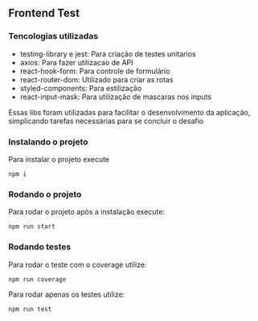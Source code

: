 ## Frontend Test

### Tencologias utilizadas
 - testing-library e jest: Para criação de testes unitarios
 - axios: Para fazer utilizacao de API
 - react-hook-form: Para controle de formulário
 - react-router-dom: Utilizado para criar as rotas
 - styled-components: Para estilização
 - react-input-mask: Para utilização de mascaras nos inputs
<!-- end of the list -->
Essas libs foram utilizadas para facilitar o desenvolvimento da aplicação, simplicando tarefas necessárias para se concluir o desafio
### Instalando o projeto

 Para instalar o projeto execute 
 ```
 npm i
 ```

 ### Rodando o projeto
 Para rodar o projeto após a instalação execute:
 ```
 npm run start
 ```

 ### Rodando testes
 Para rodar o teste com o coverage utilize:
 ```
 npm run coverage
 ```

 Para rodar apenas os testes utilize:
 ```
 npm run test
 ```



 